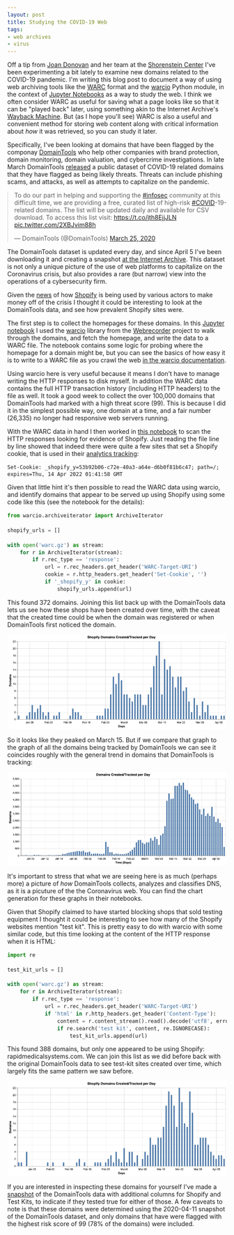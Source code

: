```yaml
---
layout: post
title: Studying the COVID-19 Web
tags:
- web archives
- virus
---
```


Off a tip from [Joan Donovan] and her team at the [Shorenstein Center] I've been
experimenting a bit lately to examine new domains related to the COVID-19
pandemic. I'm writing this blog post to document a way of using web archiving
tools like the [WARC] format and the [warcio] Python module, in the context of
[Jupyter Notebooks] as a way to study the web. I think we often consider WARC
as useful for saving what a page looks like so that it can be "played back"
later, using something akin to the Internet Archive's [Wayback
Machine](https://web.archive.org). But (as I hope you'll see) WARC is also a
useful and convenient method for storing web content along with critical
information about *how* it was retrieved, so you can study it later.

Specifically, I've been looking at domains that have been flagged by the
componay [DomainTools] who help other companies with brand protection, domain
monitoring, domain valuation, and cybercrime investigations. In late March
DomainTools [released] a public dataset of COVID-19 related domains that they
have flagged as being likely threats. Threats can include phishing scams, and
attacks, as well as attempts to capitalize on the pandemic.

<blockquote class="twitter-tweet"><p lang="en" dir="ltr">To do our part in helping and supporting the <a href="https://twitter.com/hashtag/infosec?src=hash&amp;ref_src=twsrc%5Etfw">#infosec</a> community at this difficult time, we are providing a free, curated list of high-risk <a href="https://twitter.com/hashtag/COVID?src=hash&amp;ref_src=twsrc%5Etfw">#COVID</a>-19-related domains. The list will be updated daily and available for CSV download. To access this list visit: <a href="https://t.co/jth8EjjJLN">https://t.co/jth8EjjJLN</a> <a href="https://t.co/2XBJvim88h">pic.twitter.com/2XBJvim88h</a></p>&mdash; DomainTools (@DomainTools) <a href="https://twitter.com/DomainTools/status/1242874007768236040?ref_src=twsrc%5Etfw">March 25, 2020</a></blockquote>
</div>

<script async src="https://platform.twitter.com/widgets.js" charset="utf-8"></script>

<style>
.twitter-tweet {
  margin-left: auto;
  margin-right: auto;
}
</style>

The DomainTools dataset is updated every day, and since April 5 I've been
downloading it and creating a snapshot [at the Internet Archive]. This dataset
is not only a unique picture of the use of web platforms to capitalize on the
Coronavirus crisis, but also provides a rare (but narrow) view into the
operations of a cybersecurity firm.

Given the [news] of how [Shopify] is being used by various actors to make money
off of the crisis I thought it could be interesting to look at the DomainTools
data, and see how prevalent Shopify sites were.

The first step is to collect the homepages for these domains. In this [Jupyter
notebook](https://github.com/edsu/covid19-domains/blob/master/Archive.ipynb) I
used the [warcio](https://github.com/webrecorder/warcio) library from the
[Webrecorder](https://webrecorder.io) project to walk through the domains, and
fetch the homepage, and write the data to a WARC file. The notebook contains
some logic for probing where the homepage for a domain might be, but you can see
the basics of how easy it is to write to a WARC file as you crawl the web
[in the warcio documentation](https://github.com/webrecorder/warcio#quick-start-to-writing-a-warc).

Using warcio here is very useful because it means I don't have to manage writing
the HTTP responses to disk myself. In addition the WARC data contains the full
HTTP transaction history (including HTTP headers) to the file as well. It took a
good week to collect the over 100,000 domains that DomainTools had marked with a
high threat score (99). This is because I did it in the simplest possible way,
one domain at a time, and a fair number (26,335) no longer had responsive web
servers running. 

With the WARC data in hand I then worked in [this
notebook](https://github.com/edsu/covid19-domains/blob/master/Shopify.ipynb) to
scan the HTTP responses looking for evidence of Shopify. Just reading the file
line by line showed that indeed there were quite a few sites that set a Shopify
cookie, that is used in their [analytics
tracking](https://www.shopify.com/legal/cookies):

```text
Set-Cookie: _shopify_y=53b92b06-c72e-40a3-a64e-d6b0f81b6c47; path=/; expires=Thu, 14 Apr 2022 01:41:58 GMT
```

Given that little hint it's then possible to read the WARC data using warcio,
and identify domains that appear to be served up using Shopify using some code
like this (see the notebook for the details):

```python
from warcio.archiveiterator import ArchiveIterator

shopify_urls = []

with open('warc.gz') as stream:
    for r in ArchiveIterator(stream):
        if r.rec_type == 'response':
            url = r.rec_headers.get_header('WARC-Target-URI')
            cookie = r.http_headers.get_header('Set-Cookie', '')
            if '_shopify_y' in cookie:
                shopify_urls.append(url)
```

This found 372 domains. Joining this list back up with the DomainTools data lets
us see how these shops have been created over time, with the caveat that the
created time could be when the domain was registered or when DomainTools first
noticed the domain.

<img class="img-responsive" src="/images/covid19-shopify.png">

So it looks like they peaked on March 15. But if we compare that graph to the
graph of all the domains being tracked by DomainTools we can see it coincides
roughly with the general trend in domains that DomainTools is tracking:

<img class="img-responsive" src="/images/covid19-domains.png">

It's important to stress that what we are seeing here is as much (perhaps more)
a picture of *how* DomainTools collects, analyzes and classifies DNS, as it is a
picuture of the the Coronavirus web. You can find the chart generation for these
graphs in their notebooks.

Given that Shopify claimed to have started blocking shops that sold testing
equipment I thought it could be interesting to see how many of the Shopify
websites mention "test kit". This is pretty easy to do with warcio with some
similar code, but this time looking at the content of the HTTP response when it
is HTML:

```python
import re

test_kit_urls = []

with open('warc.gz') as stream:
    for r in ArchiveIterator(stream):
        if r.rec_type == 'response':
            url = r.rec_headers.get_header('WARC-Target-URI')
            if 'html' in r.http_headers.get_header('Content-Type'):
                content = r.content_stream().read().decode('utf8', errors='ignore')
                if re.search('test kit', content, re.IGNORECASE):
                    test_kit_urls.append(url)
```

This found 388 domains, but only one appeared to be using Shopify:
rapidmedicalsystems.com. We can join this list as we did before back with the
original DomainTools data to see test-kit sites created over time, which largely
fits the same pattern we saw before.

<img class="img-responsive" src="/images/covid19-testkits.png">

If you are interested in inspecting these domains for yourself I've made a
[snapshot](/data/covid19-domains.csv.gz) of the DomainTools data with additional
columns for Shopify and Test Kits, to indicate if they tested true for either of
those.  A few caveats to note is that these domains were determined using the
2020-04-11 snapshot of the DomainTools dataset, and only domains that have were
flagged with the highest risk score of 99 (78% of the domains) were included.

[released]: https://www.domaintools.com/resources/blog/free-covid-19-threat-list-domain-risk-assessments-for-coronavirus-threats

[at the Internet Archive]: https://archive.org/details/domaintools-covid19

[news]: https://www.nytimes.com/2020/03/24/business/coronavirus-ecommerce-sites.html

[Joan Donovan]: https://twitter.com/bostonjoan

[Shorenstein Center]: https://shorensteincenter.org/

[DomainTools]: https://domaintools.com

[warcio]: https://github.com/webrecorder/warcio

[Jupyter Notebooks]: https://jupyter.org/

[WARC]: https://en.wikipedia.org/wiki/Web_ARChive

[Shopify]: https://shopify.com
